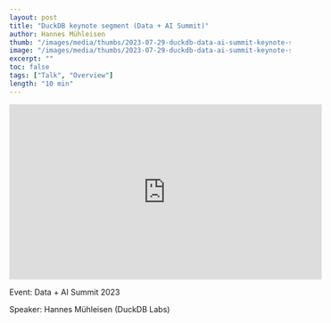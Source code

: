 ```yaml
---
layout: post
title: "DuckDB keynote segment (Data + AI Summit)"
author: Hannes Mühleisen
thumb: "/images/media/thumbs/2023-07-29-duckdb-data-ai-summit-keynote-segment.png"
image: "/images/media/thumbs/2023-07-29-duckdb-data-ai-summit-keynote-segment.png"
excerpt: ""
toc: false
tags: ["Talk", "Overview"]
length: "10 min"
---
```


<div class="video-container">
<iframe width="560" height="315" src="https://www.youtube-nocookie.com/embed/AKix55rQEUU?si=7nUCLymvtVwG51nc" title="YouTube video player" frameborder="0" allow="accelerometer; autoplay; clipboard-write; encrypted-media; gyroscope; picture-in-picture; web-share" referrerpolicy="strict-origin-when-cross-origin" allowfullscreen></iframe>
</div>

Event: Data + AI Summit 2023

Speaker: Hannes Mühleisen (DuckDB Labs)
